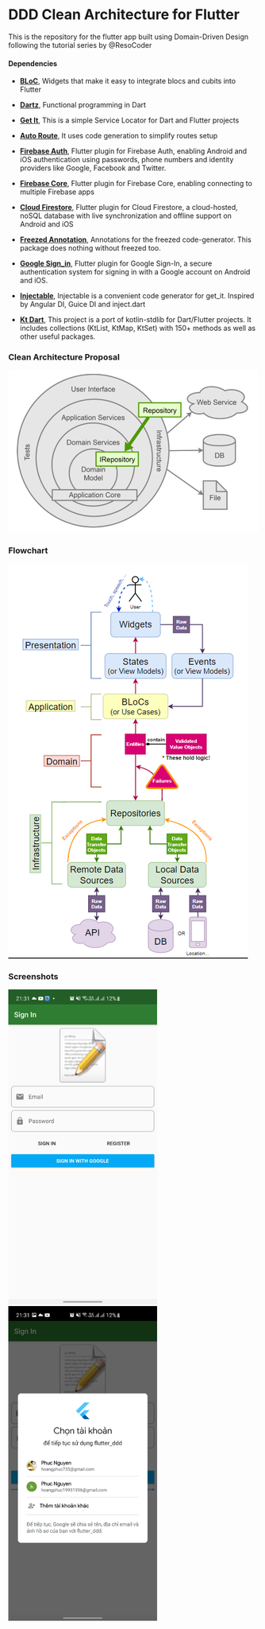 # DDD Clean Architecture for Flutter

This is the repository for the flutter app built using Domain-Driven Design following the tutorial series by @ResoCoder


#### Dependencies

- [**BLoC**](https://pub.dev/packages/flutter_bloc), Widgets that make it easy to integrate blocs and cubits into Flutter
 
- [**Dartz**](https://pub.dev/packages/dartz), Functional programming in Dart
 
 - [**Get It**](https://pub.dev/packages/get_it), This is a simple Service Locator for Dart and Flutter projects

 - [**Auto Route**](https://pub.dev/packages/auto_route), It uses code generation to simplify routes setup
 
 - [**Firebase Auth**](https://pub.dev/packages?q=Firebase+Auth), Flutter plugin for Firebase Auth, enabling Android and iOS authentication using passwords, phone numbers and identity providers like Google, Facebook and Twitter.

 - [**Firebase Core**](https://pub.dev/packages/firebase_core), Flutter plugin for Firebase Core, enabling connecting to multiple Firebase apps

- [**Cloud Firestore**](https://pub.dev/packages?q=cloud_firestore), Flutter plugin for Cloud Firestore, a cloud-hosted, noSQL database with live synchronization and offline support on Android and iOS

- [**Freezed Annotation**](https://pub.dev/packages?q=freezed_annotation), Annotations for the freezed code-generator. This package does nothing without freezed too.

- [**Google Sign_in**](https://pub.dev/packages?q=google_sign_in), Flutter plugin for Google Sign-In, a secure authentication system for signing in with a Google account on Android and iOS.

- [**Injectable**](https://pub.dev/packages?q=injectable), Injectable is a convenient code generator for get_it. Inspired by Angular DI, Guice DI and inject.dart

- [**Kt Dart**](https://pub.dev/packages/kt_dart), This project is a port of kotlin-stdlib for Dart/Flutter projects. It includes collections (KtList, KtMap, KtSet) with 150+ methods as well as other useful packages.

### Clean Architecture Proposal
![CleanArchitecture](https://github.com/Phuc1995/Flutter_DDD_Architecture/blob/main/image/Architecture_Proposal.PNG)

### Flowchart
![Clean-Architecture-Flutter-Diagram](https://github.com/Phuc1995/Flutter_DDD_Architecture/blob/main/image/Flow_chart.PNG)


### Screenshots
<img src="https://github.com/Phuc1995/Flutter_DDD_Architecture/blob/main/image/screen_shot_1.jpeg" width="300"> <img src="https://github.com/Phuc1995/Flutter_DDD_Architecture/blob/main/image/screen_shot_2.jpeg" width="300">
